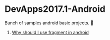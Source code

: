 # DevApps2017.1-Android
Bunch of samples android basic projects. :iphone:

1. [Why should I use fragment in android](https://stackoverflow.com/questions/13756999/why-should-i-use-fragment-in-android) 
